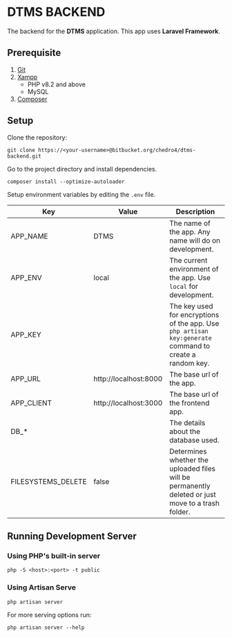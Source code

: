 # DTMS BACKEND

The backend for the **DTMS** application. This app uses **Laravel Framework**.

## Prerequisite

1. [Git](https://git-scm.com/downloads)
2. [Xampp](https://www.apachefriends.org/download.html)
	- PHP v8.2 and above
	- MySQL
3. [Composer](https://getcomposer.org/download/)

## Setup

Clone the repository:

```
git clone https://<your-username>@bitbucket.org/chedro4/dtms-backend.git
```

Go to the project directory and install dependencies.

```
composer install --optimize-autoloader
```

Setup environment variables by editing the `.env` file.

| Key | Value | Description |
|---|---|---|
| APP_NAME | DTMS | The name of the app. Any name will do on development.|
| APP_ENV | local |The current environment of the app. Use `local` for development.|
| APP_KEY | | The key used for encryptions of the app. Use `php artisan key:generate` command to create a random key. |
| APP_URL | http://localhost:8000 | The base url of the app. |
| APP_CLIENT | http://localhost:3000 | The base url of the frontend app. |
| DB_\* | | The details about the database used. |
| FILESYSTEMS_DELETE | false | Determines whether the uploaded files will be permanently deleted or just move to a trash folder. |

## Running Development Server

### Using PHP's built-in server

```
php -S <host>:<port> -t public
```

### Using Artisan Serve

```
php artisan server
```

For more serving options run:

```
php artisan server --help
```